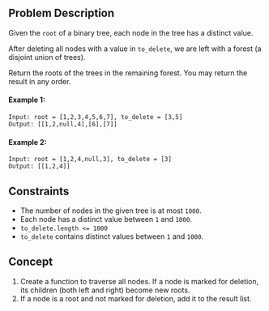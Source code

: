 ## Problem Description

Given the `root` of a binary tree, each node in the tree has a distinct value.

After deleting all nodes with a value in `to_delete`, we are left with a forest (a disjoint union of trees).

Return the roots of the trees in the remaining forest. You may return the result in any order.

#### Example 1:
```plaintext
Input: root = [1,2,3,4,5,6,7], to_delete = [3,5]
Output: [[1,2,null,4],[6],[7]]
```

#### Example 2:
```plaintext
Input: root = [1,2,4,null,3], to_delete = [3]
Output: [[1,2,4]]
```

## Constraints

- The number of nodes in the given tree is at most `1000`.
- Each node has a distinct value between `1` and `1000`.
- `to_delete.length <= 1000`
- `to_delete` contains distinct values between `1` and `1000`.

## Concept
1. Create a function to traverse all nodes. If a node is marked for deletion, its children (both left and right) become new roots.
2. If a node is a root and not marked for deletion, add it to the result list.
